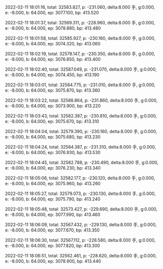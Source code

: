 2022-02-11 18:01:16, total: 32583.827, p: -231.060, delta:8.000 手, g:0.000, e: -8.000, b: 64.000, ep: 3077.100, bp: 413.520

2022-02-11 18:01:37, total: 32569.311, p: -228.960, delta:8.000 手, g:0.000, e: -8.000, b: 64.000, ep: 3078.880, bp: 413.480

2022-02-11 18:01:58, total: 32585.927, p: -230.160, delta:8.000 手, g:0.000, e: -8.000, b: 64.000, ep: 3074.320, bp: 413.060

2022-02-11 18:02:19, total: 32578.147, p: -230.350, delta:8.000 手, g:0.000, e: -8.000, b: 64.000, ep: 3076.850, bp: 413.400

2022-02-11 18:02:40, total: 32587.049, p: -231.070, delta:8.000 手, g:0.000, e: -8.000, b: 64.000, ep: 3074.450, bp: 413.190

2022-02-11 18:03:01, total: 32584.775, p: -231.010, delta:8.000 手, g:0.000, e: -8.000, b: 64.000, ep: 3075.870, bp: 413.360

2022-02-11 18:03:22, total: 32588.864, p: -231.860, delta:8.000 手, g:0.000, e: -8.000, b: 64.000, ep: 3073.900, bp: 413.220

2022-02-11 18:03:43, total: 32582.387, p: -230.810, delta:8.000 手, g:0.000, e: -8.000, b: 64.000, ep: 3075.670, bp: 413.310

2022-02-11 18:04:04, total: 32579.390, p: -230.160, delta:8.000 手, g:0.000, e: -8.000, b: 64.000, ep: 3075.680, bp: 413.230

2022-02-11 18:04:24, total: 32584.387, p: -231.310, delta:8.000 手, g:0.000, e: -8.000, b: 64.000, ep: 3076.930, bp: 413.530

2022-02-11 18:04:45, total: 32582.788, p: -230.490, delta:8.000 手, g:0.000, e: -8.000, b: 64.000, ep: 3076.230, bp: 413.340

2022-02-11 18:05:06, total: 32582.177, p: -230.120, delta:8.000 手, g:0.000, e: -8.000, b: 64.000, ep: 3075.960, bp: 413.260

2022-02-11 18:05:27, total: 32579.073, p: -230.130, delta:8.000 手, g:0.000, e: -8.000, b: 64.000, ep: 3075.790, bp: 413.240

2022-02-11 18:05:48, total: 32573.427, p: -229.690, delta:8.000 手, g:0.000, e: -8.000, b: 64.000, ep: 3077.990, bp: 413.460

2022-02-11 18:06:09, total: 32567.432, p: -229.130, delta:8.000 手, g:0.000, e: -8.000, b: 64.000, ep: 3077.670, bp: 413.350

2022-02-11 18:06:30, total: 32567.112, p: -228.580, delta:8.000 手, g:0.000, e: -8.000, b: 64.000, ep: 3077.820, bp: 413.300

2022-02-11 18:06:51, total: 32562.461, p: -228.620, delta:8.000 手, g:0.000, e: -8.000, b: 64.000, ep: 3078.900, bp: 413.440